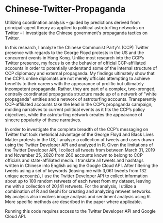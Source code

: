 # Chinese-Twitter-Propaganda
Utilizing coordination analysis – guided by predictions derived from principal-agent theory as applied to political astroturfing networks on Twitter – I investigate the Chinese government's propaganda tactics on Twitter.

In this research, I analyze the Chinese Communist Party's (CCP) Twitter presence with regards to the George Floyd protests in the US and the concurrent events in Hong Kong. Unlike most research into the CCP’s Twitter presence, my focus is on the behavior of official CCP-affiliated accounts in order to potentially understand some of the internal structure of CCP diplomacy and external propaganda. My findings ultimately show that the CCP’s online diplomats are not merely officials attempting to achieve benefits to their careers with the appearance of prolific but ultimately incompetent propaganda. Rather, they are part of a complex, two-pronged, centrally coordinated propaganda structure made up of a network of "white propaganda" entities and a network of astroturfing accounts. Transparently CCP-affiliated accounts take the lead in the CCP’s propaganda campaign, molding narratives to current political events as it fits the CCP’s policy objectives, while the astroturfing network creates the appearance of sincere popularity of these narratives.

In order to investigate the complete breadth of the CCP’s messaging on Twitter that took rhetorical advantage of the George Floyd and Black Lives Matter protests in the US, I analyze a collection of tweets and users drawn using the Twitter Developer API and analyzed in R. Given the limitations of the Twitter Developer API, I collect all tweets from between March 31, 2019 and November 25, 2020 from 260 accounts known to belong to CCP officials and state-affiliated media. I translate all tweets and hashtags written in Chinese into English using the Google Cloud API. After filtering the tweets using a set of keywords (leaving me with 3,061 tweets from 132 unique accounts), I use the Twitter Developer API to collect information about up to 100 random retweets of each tweet from my dataset, leaving me with a collection of 20,141 retweets. For the analysis, I utilize a combination of R and Gephi for creating and analyzing retweet networks. My analysis also involves image analysis and sentiment analysis using R. More specific methods are described in the paper where applicable.

Running this code requires access to the Twitter Developer API and Google Cloud API.

